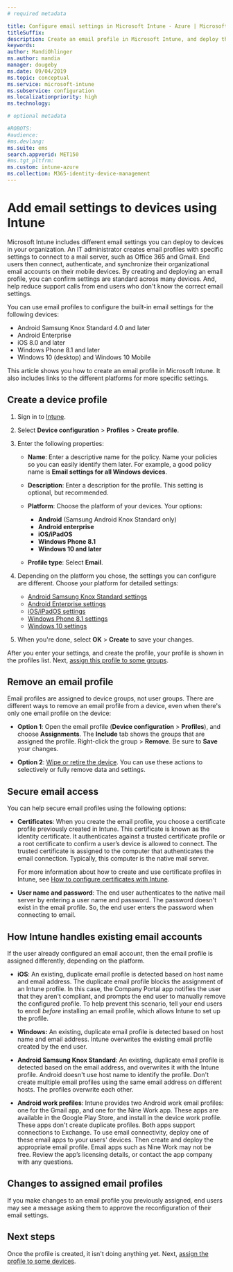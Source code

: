```yaml
---
# required metadata

title: Configure email settings in Microsoft Intune - Azure | Microsoft Docs
titleSuffix:
description: Create an email profile in Microsoft Intune, and deploy this profile to Android Enterprise, iOS, and Windows devices. Use an email profile to configure common email settings, including an email server and authentication method to connect to corporate email on devices you manage.
keywords:
author: MandiOhlinger
ms.author: mandia
manager: dougeby
ms.date: 09/04/2019
ms.topic: conceptual
ms.service: microsoft-intune
ms.subservice: configuration
ms.localizationpriority: high
ms.technology:

# optional metadata

#ROBOTS:
#audience:
#ms.devlang:
ms.suite: ems
search.appverid: MET150
#ms.tgt_pltfrm:
ms.custom: intune-azure
ms.collection: M365-identity-device-management
---
```


# Add email settings to devices using Intune

Microsoft Intune includes different email settings you can deploy to devices in your organization. An IT administrator creates email profiles with specific settings to connect to a mail server, such as Office 365 and Gmail. End users then connect, authenticate, and synchronize their organizational email accounts on their mobile devices. By creating and deploying an email profile, you can confirm settings are standard across many devices. And, help reduce support calls from end users who don't know the correct email settings.

You can use email profiles to configure the built-in email settings for the following devices:

- Android Samsung Knox Standard 4.0 and later
- Android Enterprise
- iOS 8.0 and later
- Windows Phone 8.1 and later
- Windows 10 (desktop) and Windows 10 Mobile

This article shows you how to create an email profile in Microsoft Intune. It also includes links to the different platforms for more specific settings.

## Create a device profile

1. Sign in to [Intune](https://go.microsoft.com/fwlink/?linkid=2090973).
2. Select **Device configuration** > **Profiles** > **Create profile**.
3. Enter the following properties:

    - **Name**: Enter a descriptive name for the policy. Name your policies so you can easily identify them later. For example, a good policy name is **Email settings for all Windows devices**.
    - **Description**: Enter a description for the profile. This setting is optional, but recommended.
    - **Platform**: Choose the platform of your devices. Your options:

        - **Android** (Samsung Android Knox Standard only)
        - **Android enterprise**
        - **iOS/iPadOS**
        - **Windows Phone 8.1**
        - **Windows 10 and later**

    - **Profile type**: Select **Email**.

4. Depending on the platform you chose, the settings you can configure are different. Choose your platform for detailed settings:

    - [Android Samsung Knox Standard settings](../email-settings-android.md)
    - [Android Enterprise settings](../email-settings-android-enterprise.md)
    - [iOS/iPadOS settings](email-settings-ios.md)
    - [Windows Phone 8.1 settings](email-settings-windows-phone-8-1.md)
    - [Windows 10 settings](email-settings-windows-10.md)

5. When you're done, select **OK** > **Create** to save your changes.

After you enter your settings, and create the profile, your profile is shown in the profiles list. Next, [assign this profile to some groups](../device-profile-assign.md).

## Remove an email profile

Email profiles are assigned to device groups, not user groups. There are different ways to remove an email profile from a device, even when there's only one email profile on the device:

- **Option 1**: Open the email profile (**Device configuration** > **Profiles**), and choose **Assignments**. The **Include** tab shows the groups that are assigned the profile. Right-click the group > **Remove**. Be sure to **Save** your changes.

- **Option 2**: [Wipe or retire the device](../remote-actions/devices-wipe.md). You can use these actions to selectively or fully remove data and settings.

## Secure email access

You can help secure email profiles using the following options:

- **Certificates**: When you create the email profile, you choose a certificate profile previously created in Intune. This certificate is known as the identity certificate. It authenticates against a trusted certificate profile or a root certificate to confirm a user’s device is allowed to connect. The trusted certificate is assigned to the computer that authenticates the email connection. Typically, this computer is the native mail server.

  For more information about how to create and use certificate profiles in Intune, see [How to configure certificates with Intune](../protect/certificates-configure.md).

- **User name and password**: The end user authenticates to the native mail server by entering a user name and password. The password doesn't exist in the email profile. So, the end user enters the password when connecting to email.

## How Intune handles existing email accounts

If the user already configured an email account, then the email profile is assigned differently, depending on the platform.

- **iOS**: An existing, duplicate email profile is detected based on host name and email address. The duplicate email profile blocks the assignment of an Intune profile. In this case, the Company Portal app notifies the user that they aren't compliant, and prompts the end user to manually remove the configured profile. To help prevent this scenario, tell your end users to enroll *before* installing an email profile, which allows Intune to set up the profile.

- **Windows:** An existing, duplicate email profile is detected based on host name and email address. Intune overwrites the existing email profile created by the end user.

- **Android Samsung Knox Standard**: An existing, duplicate email profile is detected based on the email address, and overwrites it with the Intune profile. Android doesn't use host name to identify the profile. Don't create multiple email profiles using the same email address on different hosts. The profiles overwrite each other.

- **Android work profiles**: Intune provides two Android work email profiles: one for the Gmail app, and one for the Nine Work app. These apps are available in the Google Play Store, and install in the device work profile. These apps don't create duplicate profiles. Both apps support connections to Exchange. To use email connectivity, deploy one of these email apps to your users' devices. Then create and deploy the appropriate email profile. Email apps such as Nine Work may not be free. Review the app’s licensing details, or contact the app company with any questions.

## Changes to assigned email profiles

If you make changes to an email profile you previously assigned, end users may see a message asking them to approve the reconfiguration of their email settings.

## Next steps

Once the profile is created, it isn't doing anything yet. Next, [assign the profile to some devices](../device-profile-assign.md).
